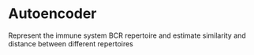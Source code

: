 # Autoencoder
Represent the immune system BCR repertoire and estimate similarity and distance between different repertoires
